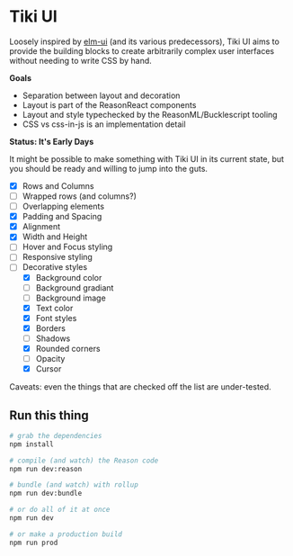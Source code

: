 # Tiki UI

Loosely inspired by [elm-ui](https://package.elm-lang.org/packages/mdgriffith/elm-ui/1.1.0/) (and its various predecessors), Tiki UI aims to provide the building blocks to create arbitrarily complex user interfaces without needing to write CSS by hand.

**Goals**

- Separation between layout and decoration
- Layout is part of the ReasonReact components
- Layout and style typechecked by the ReasonML/Bucklescript tooling
- CSS vs css-in-js is an implementation detail

**Status: It's Early Days**

It might be possible to make something with Tiki UI in its current state, but you should be ready and willing to jump into the guts.

- [x] Rows and Columns
- [ ] Wrapped rows (and columns?)
- [ ] Overlapping elements
- [x] Padding and Spacing
- [x] Alignment
- [x] Width and Height
- [ ] Hover and Focus styling
- [ ] Responsive styling
- [ ] Decorative styles
  - [x] Background color
  - [ ] Background gradiant
  - [ ] Background image
  - [x] Text color
  - [x] Font styles
  - [x] Borders
  - [ ] Shadows
  - [x] Rounded corners
  - [ ] Opacity
  - [x] Cursor

Caveats: even the things that are checked off the list are under-tested.

## Run this thing

```bash
# grab the dependencies
npm install

# compile (and watch) the Reason code
npm run dev:reason

# bundle (and watch) with rollup
npm run dev:bundle

# or do all of it at once
npm run dev

# or make a production build
npm run prod
```
